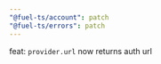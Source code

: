 ```yaml
---
"@fuel-ts/account": patch
"@fuel-ts/errors": patch
---
```


feat: `provider.url` now returns auth url

